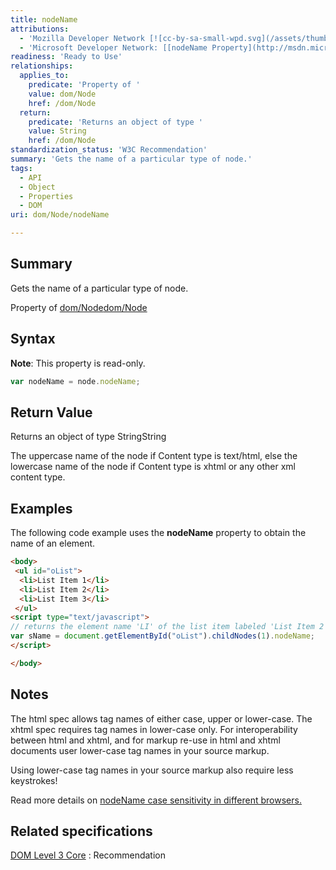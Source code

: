 ```yaml
---
title: nodeName
attributions:
  - 'Mozilla Developer Network [![cc-by-sa-small-wpd.svg](/assets/thumb/8/8c/cc-by-sa-small-wpd.svg/120px-cc-by-sa-small-wpd.svg.png)](http://creativecommons.org/licenses/by-sa/3.0/us/): [[Node.nodeName](https://developer.mozilla.org/en-US/docs/Web/API/Node.nodeName) Article]'
  - 'Microsoft Developer Network: [[nodeName Property](http://msdn.microsoft.com/en-us/library/ie/ms534190(v=vs.85).aspx) Article]'
readiness: 'Ready to Use'
relationships:
  applies_to:
    predicate: 'Property of '
    value: dom/Node
    href: /dom/Node
  return:
    predicate: 'Returns an object of type '
    value: String
    href: /dom/Node
standardization_status: 'W3C Recommendation'
summary: 'Gets the name of a particular type of node.'
tags:
  - API
  - Object
  - Properties
  - DOM
uri: dom/Node/nodeName

---
```

## <span>Summary</span>

Gets the name of a particular type of node.

Property of [dom/Node](/dom/Node)[dom/Node](/dom/Node)

## <span>Syntax</span>

**Note**: This property is read-only.

``` js
var nodeName = node.nodeName;
```

## <span>Return Value</span>

Returns an object of type StringString

The uppercase name of the node if Content type is text/html, else the lowercase name of the node if Content type is xhtml or any other xml content type.

## <span>Examples</span>

The following code example uses the **nodeName** property to obtain the name of an element.

``` html
<body>
 <ul id="oList">
  <li>List Item 1</li>
  <li>List Item 2</li>
  <li>List Item 3</li>
 </ul>
<script type="text/javascript">
// returns the element name 'LI' of the list item labeled 'List Item 2'
var sName = document.getElementById("oList").childNodes(1).nodeName;
</script>

</body>
```

## <span>Notes</span>

The html spec allows tag names of either case, upper or lower-case. The xhtml spec requires tag names in lower-case only. For interoperability between html and xhtml, and for markup re-use in html and xhtml documents user lower-case tag names in your source markup.

Using lower-case tag names in your source markup also require less keystrokes!

Read more details on [nodeName case sensitivity in different browsers.](http://ejohn.org/blog/nodename-case-sensitivity/)

## <span>Related specifications</span>

[DOM Level 3 Core](http://www.w3.org/TR/DOM-Level-3-Core/)
:   Recommendation
